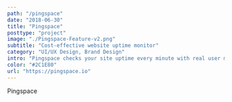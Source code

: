 ```yaml
---
path: "/pingspace"
date: "2018-06-30"
title: "Pingspace"
posttype: "project"
image: "./Pingspace-Feature-v2.png"
subtitle: "Cost-effective website uptime monitor"
category: "UI/UX Design, Brand Design"
intro: "Pingspace checks your site uptime every minute with real user monitoring and let you know when your sites are down."
color: "#2C1E80"
url: "https://pingspace.io"
---
```


Pingspace